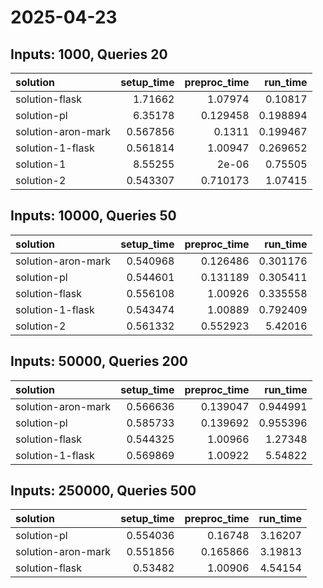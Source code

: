# 2025-04-23

## Inputs: 1000, Queries 20

| solution           |   setup_time |   preproc_time |   run_time |
|:-------------------|-------------:|---------------:|-----------:|
| solution-flask     |     1.71662  |       1.07974  |   0.10817  |
| solution-pl        |     6.35178  |       0.129458 |   0.198894 |
| solution-aron-mark |     0.567856 |       0.1311   |   0.199467 |
| solution-1-flask   |     0.561814 |       1.00947  |   0.269652 |
| solution-1         |     8.55255  |       2e-06    |   0.75505  |
| solution-2         |     0.543307 |       0.710173 |   1.07415  |

## Inputs: 10000, Queries 50

| solution           |   setup_time |   preproc_time |   run_time |
|:-------------------|-------------:|---------------:|-----------:|
| solution-aron-mark |     0.540968 |       0.126486 |   0.301176 |
| solution-pl        |     0.544601 |       0.131189 |   0.305411 |
| solution-flask     |     0.556108 |       1.00926  |   0.335558 |
| solution-1-flask   |     0.543474 |       1.00889  |   0.792409 |
| solution-2         |     0.561332 |       0.552923 |   5.42016  |

## Inputs: 50000, Queries 200

| solution           |   setup_time |   preproc_time |   run_time |
|:-------------------|-------------:|---------------:|-----------:|
| solution-aron-mark |     0.566636 |       0.139047 |   0.944991 |
| solution-pl        |     0.585733 |       0.139692 |   0.955396 |
| solution-flask     |     0.544325 |       1.00966  |   1.27348  |
| solution-1-flask   |     0.569869 |       1.00922  |   5.54822  |

## Inputs: 250000, Queries 500

| solution           |   setup_time |   preproc_time |   run_time |
|:-------------------|-------------:|---------------:|-----------:|
| solution-pl        |     0.554036 |       0.16748  |    3.16207 |
| solution-aron-mark |     0.551856 |       0.165866 |    3.19813 |
| solution-flask     |     0.53482  |       1.00906  |    4.54154 |